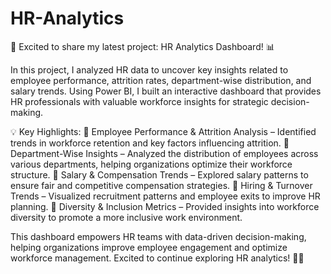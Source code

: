 # HR-Analytics

🚀 Excited to share my latest project: HR Analytics Dashboard! 📊

In this project, I analyzed HR data to uncover key insights related to employee performance, attrition rates, department-wise distribution, and salary trends. Using Power BI, I built an interactive dashboard that provides HR professionals with valuable workforce insights for strategic decision-making.

💡 Key Highlights:
🚀 Employee Performance & Attrition Analysis – Identified trends in workforce retention and key factors influencing attrition.
🚀 Department-Wise Insights – Analyzed the distribution of employees across various departments, helping organizations optimize their workforce structure.
🚀 Salary & Compensation Trends – Explored salary patterns to ensure fair and competitive compensation strategies.
🚀 Hiring & Turnover Trends – Visualized recruitment patterns and employee exits to improve HR planning.
🚀 Diversity & Inclusion Metrics – Provided insights into workforce diversity to promote a more inclusive work environment.

This dashboard empowers HR teams with data-driven decision-making, helping organizations improve employee engagement and optimize workforce management. Excited to continue exploring HR analytics! 🚀👥
